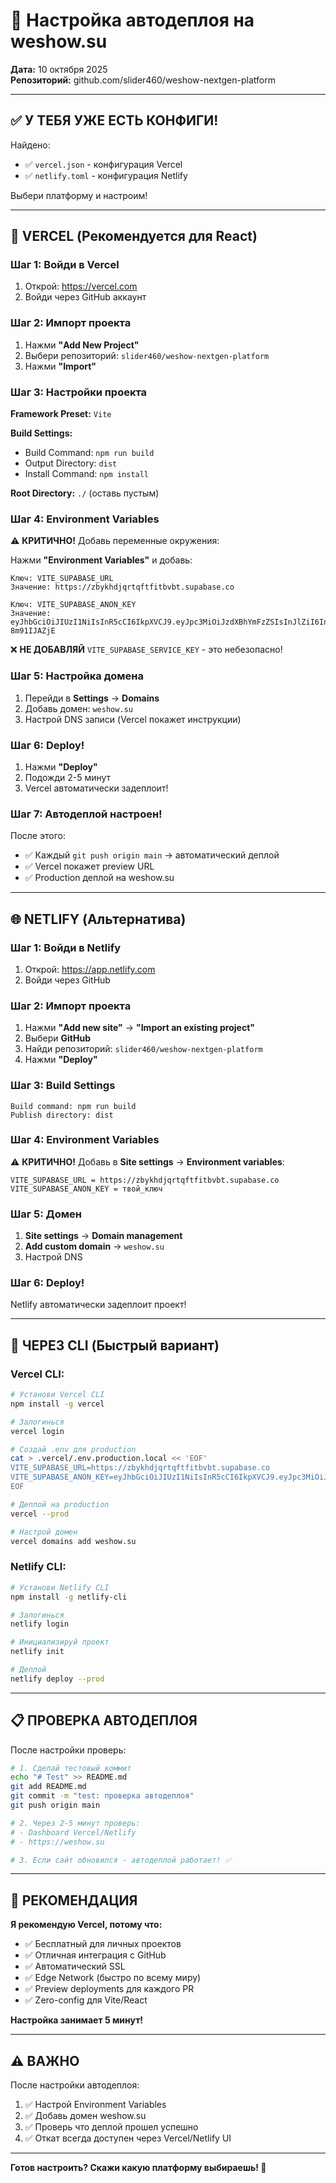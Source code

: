 # 🔄 Настройка автодеплоя на weshow.su

**Дата:** 10 октября 2025  
**Репозиторий:** github.com/slider460/weshow-nextgen-platform

---

## ✅ У ТЕБЯ УЖЕ ЕСТЬ КОНФИГИ!

Найдено:
- ✅ `vercel.json` - конфигурация Vercel
- ✅ `netlify.toml` - конфигурация Netlify

Выбери платформу и настроим!

---

## 🚀 VERCEL (Рекомендуется для React)

### Шаг 1: Войди в Vercel

1. Открой: https://vercel.com
2. Войди через GitHub аккаунт

### Шаг 2: Импорт проекта

1. Нажми **"Add New Project"**
2. Выбери репозиторий: `slider460/weshow-nextgen-platform`
3. Нажми **"Import"**

### Шаг 3: Настройки проекта

**Framework Preset:** `Vite`

**Build Settings:**
- Build Command: `npm run build`
- Output Directory: `dist`
- Install Command: `npm install`

**Root Directory:** `./` (оставь пустым)

### Шаг 4: Environment Variables

⚠️ **КРИТИЧНО!** Добавь переменные окружения:

Нажми **"Environment Variables"** и добавь:

```
Ключ: VITE_SUPABASE_URL
Значение: https://zbykhdjqrtqftfitbvbt.supabase.co
```

```
Ключ: VITE_SUPABASE_ANON_KEY
Значение: eyJhbGciOiJIUzI1NiIsInR5cCI6IkpXVCJ9.eyJpc3MiOiJzdXBhYmFzZSIsInJlZiI6InpieWtoZGpxcnRxZnRmaXRidmJ0Iiwicm9sZSI6ImFub24iLCJpYXQiOjE3NTkxMzkzMjMsImV4cCI6MjA3NDcxNTMyM30.L9M4qQ_gkoyLj7oOwKZgyOVHoGv4JMJw-8m91IJAZjE
```

❌ **НЕ ДОБАВЛЯЙ** `VITE_SUPABASE_SERVICE_KEY` - это небезопасно!

### Шаг 5: Настройка домена

1. Перейди в **Settings** → **Domains**
2. Добавь домен: `weshow.su`
3. Настрой DNS записи (Vercel покажет инструкции)

### Шаг 6: Deploy!

1. Нажми **"Deploy"**
2. Подожди 2-5 минут
3. Vercel автоматически задеплоит!

### Шаг 7: Автодеплой настроен!

После этого:
- ✅ Каждый `git push origin main` → автоматический деплой
- ✅ Vercel покажет preview URL
- ✅ Production деплой на weshow.su

---

## 🌐 NETLIFY (Альтернатива)

### Шаг 1: Войди в Netlify

1. Открой: https://app.netlify.com
2. Войди через GitHub

### Шаг 2: Импорт проекта

1. Нажми **"Add new site"** → **"Import an existing project"**
2. Выбери **GitHub**
3. Найди репозиторий: `slider460/weshow-nextgen-platform`
4. Нажми **"Deploy"**

### Шаг 3: Build Settings

```
Build command: npm run build
Publish directory: dist
```

### Шаг 4: Environment Variables

⚠️ **КРИТИЧНО!** Добавь в **Site settings** → **Environment variables**:

```
VITE_SUPABASE_URL = https://zbykhdjqrtqftfitbvbt.supabase.co
VITE_SUPABASE_ANON_KEY = твой_ключ
```

### Шаг 5: Домен

1. **Site settings** → **Domain management**
2. **Add custom domain** → `weshow.su`
3. Настрой DNS

### Шаг 6: Deploy!

Netlify автоматически задеплоит проект!

---

## 🔧 ЧЕРЕЗ CLI (Быстрый вариант)

### Vercel CLI:

```bash
# Установи Vercel CLI
npm install -g vercel

# Залогинься
vercel login

# Создай .env для production
cat > .vercel/.env.production.local << 'EOF'
VITE_SUPABASE_URL=https://zbykhdjqrtqftfitbvbt.supabase.co
VITE_SUPABASE_ANON_KEY=eyJhbGciOiJIUzI1NiIsInR5cCI6IkpXVCJ9.eyJpc3MiOiJzdXBhYmFzZSIsInJlZiI6InpieWtoZGpxcnRxZnRmaXRidmJ0Iiwicm9sZSI6ImFub24iLCJpYXQiOjE3NTkxMzkzMjMsImV4cCI6MjA3NDcxNTMyM30.L9M4qQ_gkoyLj7oOwKZgyOVHoGv4JMJw-8m91IJAZjE
EOF

# Деплой на production
vercel --prod

# Настрой домен
vercel domains add weshow.su
```

### Netlify CLI:

```bash
# Установи Netlify CLI
npm install -g netlify-cli

# Залогинься
netlify login

# Инициализируй проект
netlify init

# Деплой
netlify deploy --prod
```

---

## 📋 ПРОВЕРКА АВТОДЕПЛОЯ

После настройки проверь:

```bash
# 1. Сделай тестовый коммит
echo "# Test" >> README.md
git add README.md
git commit -m "test: проверка автодеплоя"
git push origin main

# 2. Через 2-5 минут проверь:
# - Dashboard Vercel/Netlify
# - https://weshow.su

# 3. Если сайт обновился - автодеплой работает! ✅
```

---

## 🎯 РЕКОМЕНДАЦИЯ

**Я рекомендую Vercel, потому что:**
- ✅ Бесплатный для личных проектов
- ✅ Отличная интеграция с GitHub
- ✅ Автоматический SSL
- ✅ Edge Network (быстро по всему миру)
- ✅ Preview deployments для каждого PR
- ✅ Zero-config для Vite/React

**Настройка занимает 5 минут!**

---

## ⚠️ ВАЖНО

После настройки автодеплоя:
1. ✅ Настрой Environment Variables
2. ✅ Добавь домен weshow.su
3. ✅ Проверь что деплой прошел успешно
4. ✅ Откат всегда доступен через Vercel/Netlify UI

---

**Готов настроить? Скажи какую платформу выбираешь! 🚀**


